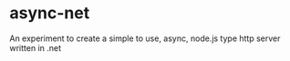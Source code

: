 async-net
=========

An experiment to create a simple to use, async, node.js type http server written in .net
